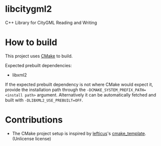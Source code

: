 # libcitygml2
C++ Library for CityGML Reading and Writing

# How to build

This project uses [CMake](https://cmake.org/) to build.

Expected prebuilt dependencies:
* libxml2

If the expected prebuilt dependency is not where CMake would expect it, provide the installation path through the `-DCMAKE_SYSTEM_PREFIX_PATH=<install path>` argument. Alternatively it can be automatically fetched and built with `-DLIBXML2_USE_PREBUILT=OFF`.

# Contributions

* The CMake project setup is inspired by [lefticus](https://github.com/lefticus)'s [cmake_template](https://github.com/cpp-best-practices/cmake_template). (Unlicense license)